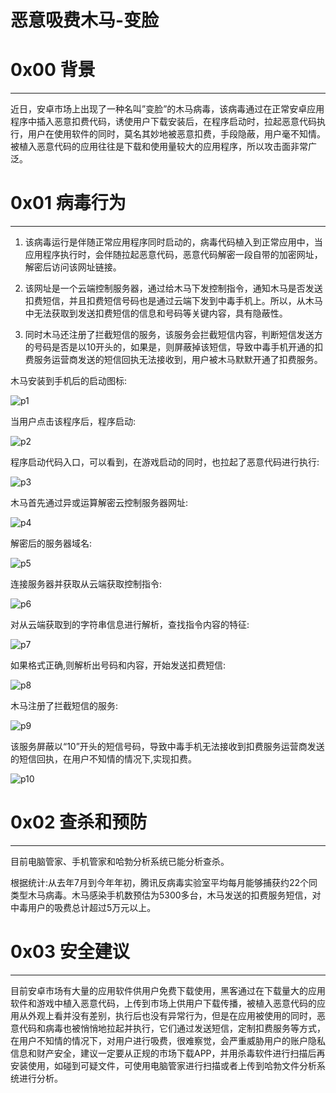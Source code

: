 # 恶意吸费木马-变脸

0x00 背景
=======

* * *

近日，安卓市场上出现了一种名叫”变脸”的木马病毒，该病毒通过在正常安卓应用程序中插入恶意扣费代码，诱使用户下载安装后，在程序启动时，拉起恶意代码执行，用户在使用软件的同时，莫名其妙地被恶意扣费，手段隐蔽，用户毫不知情。被植入恶意代码的应用往往是下载和使用量较大的应用程序，所以攻击面非常广泛。

0x01 病毒行为
=========

* * *

1.  该病毒运行是伴随正常应用程序同时启动的，病毒代码植入到正常应用中，当应用程序执行时，会伴随拉起恶意代码，恶意代码解密一段自带的加密网址，解密后访问该网址链接。
2.  该网址是一个云端控制服务器，通过给木马下发控制指令，通知木马是否发送扣费短信，并且扣费短信号码也是通过云端下发到中毒手机上。所以，从木马中无法获取到发送扣费短信的信息和号码等关键内容，具有隐蔽性。

1.  同时木马还注册了拦截短信的服务，该服务会拦截短信内容，判断短信发送方的号码是否是以10开头的，如果是，则屏蔽掉该短信，导致中毒手机开通的扣费服务运营商发送的短信回执无法接收到，用户被木马默默开通了扣费服务。

木马安装到手机后的启动图标:

![p1](http://drops.javaweb.org/uploads/images/7c7cd0320b5540f7caef7db91ef76466741a8eaa.jpg)

当用户点击该程序后，程序启动:

![p2](http://drops.javaweb.org/uploads/images/323d56c885287b4ade62c069708e52ed4bfb5a8e.jpg)

程序启动代码入口，可以看到，在游戏启动的同时，也拉起了恶意代码进行执行:

![p3](http://drops.javaweb.org/uploads/images/406de7d3a4a218bb0583b92fc5527e7f8ead4c23.jpg)

木马首先通过异或运算解密云控制服务器网址:

![p4](http://drops.javaweb.org/uploads/images/288d005a876e0e17cb72c14cd8df5fa6194e5f50.jpg)

解密后的服务器域名:

![p5](http://drops.javaweb.org/uploads/images/e587f934c606919d9109a7d388bd4a0f7e20429f.jpg)

连接服务器并获取从云端获取控制指令:

![p6](http://drops.javaweb.org/uploads/images/e2f4677a17621981f2aabf8b2a98eedcba59868d.jpg)

对从云端获取到的字符串信息进行解析，查找指令内容的特征:

![p7](http://drops.javaweb.org/uploads/images/28f593f3221f09b56d233e438cc0f354590f47b0.jpg)

如果格式正确,则解析出号码和内容，开始发送扣费短信:

![p8](http://drops.javaweb.org/uploads/images/64c59dc849c36953b3ebedbdf9691e41ecce3801.jpg)

木马注册了拦截短信的服务:

![p9](http://drops.javaweb.org/uploads/images/f5e52f9a0e00d5f6c846b790527133cbe678e9b2.jpg)

该服务屏蔽以“10”开头的短信号码，导致中毒手机无法接收到扣费服务运营商发送的短信回执，在用户不知情的情况下,实现扣费。

![p10](http://drops.javaweb.org/uploads/images/401e3dfd12b5064fe377184b70db14268de38bb9.jpg)

0x02 查杀和预防
==========

* * *

目前电脑管家、手机管家和哈勃分析系统已能分析查杀。

根据统计:从去年7月到今年年初，腾讯反病毒实验室平均每月能够捕获约22个同类型木马病毒。木马感染手机数预估为5300多台，木马发送的扣费服务短信，对中毒用户的吸费总计超过5万元以上。

0x03 安全建议
=========

* * *

目前安卓市场有大量的应用软件供用户免费下载使用，黑客通过在下载量大的应用软件和游戏中植入恶意代码，上传到市场上供用户下载传播，被植入恶意代码的应用从外观上看并没有差别，执行后也没有异常行为，但是在应用被使用的同时，恶意代码和病毒也被悄悄地拉起并执行，它们通过发送短信，定制扣费服务等方式，在用户不知情的情况下，对用户进行吸费，很难察觉，会严重威胁用户的账户隐私信息和财产安全，建议一定要从正规的市场下载APP，并用杀毒软件进行扫描后再安装使用，如碰到可疑文件，可使用电脑管家进行扫描或者上传到哈勃文件分析系统进行分析。